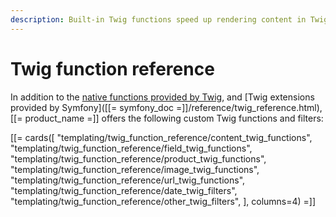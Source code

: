 ```yaml
---
description: Built-in Twig functions speed up rendering content in Twig templates.
---
```


# Twig function reference

In addition to the [native functions provided by Twig](https://twig.symfony.com/doc/3.x/functions/index.html),
and [Twig extensions provided by Symfony]([[= symfony_doc =]]/reference/twig_reference.html),
[[= product_name =]] offers the following custom Twig functions and filters:

[[= cards([
    "templating/twig_function_reference/content_twig_functions",
    "templating/twig_function_reference/field_twig_functions",
    "templating/twig_function_reference/product_twig_functions",
    "templating/twig_function_reference/image_twig_functions",
    "templating/twig_function_reference/url_twig_functions",
    "templating/twig_function_reference/date_twig_filters",
    "templating/twig_function_reference/other_twig_filters",
], columns=4) =]]
